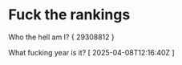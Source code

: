 # Fuck the rankings

Who the hell am I?
{ 29308812 }

What fucking year is it?
[ 2025-04-08T12:16:40Z ]
